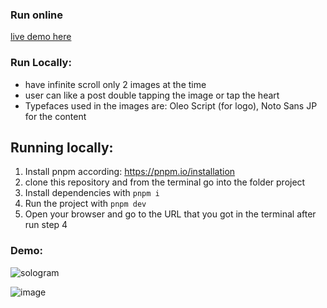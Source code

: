 ### Run online
[live demo here](https://sologram-i86n6r2nw-eisson.vercel.app/#/timeline)

### Run Locally:

- have infinite scroll only 2 images at the time
- user can like a post double tapping the image or tap the heart
- Typefaces used in the images are: Oleo Script (for logo), Noto Sans JP for the content

## Running locally:

1. Install pnpm according: https://pnpm.io/installation
2. clone this repository and from the terminal go into the folder project
3. Install dependencies with `pnpm i`
4. Run the project with `pnpm dev`
5. Open your browser and go to the URL that you got in the terminal after run step 4

### Demo:

![sologram](https://user-images.githubusercontent.com/2038994/221721139-2a8ad8bc-ce89-4aa8-a96e-4fc6135957cd.gif)

![image](https://user-images.githubusercontent.com/2038994/221720955-60c24b95-75d6-4df7-a85a-d733b917cf64.png)


